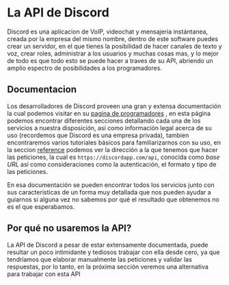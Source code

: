 # La API de Discord
Discord es una aplicacion de VoIP, videochat y mensajeria instántanea, creada por la empresa del mismo nombre, dentro de este software puedes crear un servidor, en el que tienes la posibilidad de hacer canales de texto y voz, crear roles, administrar a los usuarios y muchas cosas mas, y lo mejor de todo es que todo esto se puede hacer a traves de su API, abriendo un amplio espectro de posibilidades a los programadores.

## Documentacion
Los desarrolladores de Discord proveen una gran y extensa documentación la cual podemos visitar en su [pagina de programadores](https://discord.com/developers/docs/intro) , en esta página podemos encontrar diferentes secciones detallando cada una de los servicios a nuestra disposición, así como información legal acerca de su uso (recordemos que Discord es una empresa privada), tambien encontraremos varios tutoriales básicos para familiarizarnos con su uso, en la seccion [reference](https://discord.com/developers/docs/reference) podemos ver la dirección a la que tenemos que hacer las peticiones, la cual es `https://discordapp.com/api`, conocida como *base URL* así como consideraciones como la autenticación, el formato y tipo de las peticiones.

En esa documentación se pueden encontrar todos los servicios junto con sus caracteristicas de un forma muy detallada que nos pueden ayudar a guiarnos si alguna vez no sabemos por qué el resultado que obtenemos no es el que esperabamos.

## Por qué no usaremos la API?
La API de Discord a pesar de estar extensamente documentada, puede resultar un poco intimidante y tediosos trabajar con ella desde cero, ya que tendríamos que elaborar manualmente las peticiones y validar las respuestas, por lo tanto, en la próxima sección veremos una alternativa para trabajar con esta API